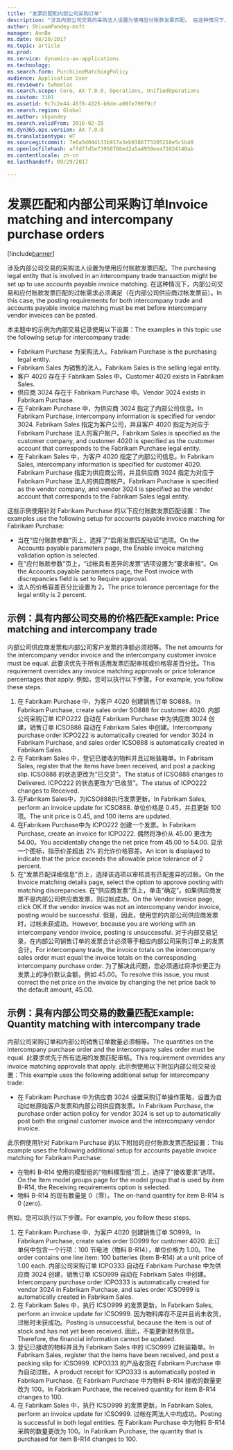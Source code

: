 ```yaml
---
title: "发票匹配和内部公司采购订单"
description: "涉及内部公司交易的采购法人设置为使用应付账款发票匹配。 在这种情况下，内部公司交易和应付账款发票匹配的过帐需求必须满足（在内部公司供应商过帐发票前）。"
author: ShivamPandey-msft
manager: AnnBe
ms.date: 08/20/2017
ms.topic: article
ms.prod: 
ms.service: dynamics-ax-applications
ms.technology: 
ms.search.form: PurchLineMatchingPolicy
audience: Application User
ms.reviewer: twheeloc
ms.search.scope: Core, AX 7.0.0, Operations, UnifiedOperations
ms.custom: 3101
ms.assetid: 9c7c2e44-45f8-4325-b6de-a09fe790f9cf
ms.search.region: Global
ms.author: shpandey
ms.search.validFrom: 2016-02-28
ms.dyn365.ops.version: AX 7.0.0
ms.translationtype: HT
ms.sourcegitcommit: 7e0a5d044133b917a3eb9386773205218e5c1b40
ms.openlocfilehash: affdffd5e73958788ed2a5a4959eea71024140ab
ms.contentlocale: zh-cn
ms.lasthandoff: 09/29/2017

---
```


# <a name="invoice-matching-and-intercompany-purchase-orders"></a><span data-ttu-id="8156b-104">发票匹配和内部公司采购订单</span><span class="sxs-lookup"><span data-stu-id="8156b-104">Invoice matching and intercompany purchase orders</span></span>

[!include[banner](../includes/banner.md)]


<span data-ttu-id="8156b-105">涉及内部公司交易的采购法人设置为使用应付账款发票匹配。</span><span class="sxs-lookup"><span data-stu-id="8156b-105">The purchasing legal entity that is involved in an intercompany trade transaction might be set up to use accounts payable invoice matching.</span></span> <span data-ttu-id="8156b-106">在这种情况下，内部公司交易和应付账款发票匹配的过帐需求必须满足（在内部公司供应商过帐发票前）。</span><span class="sxs-lookup"><span data-stu-id="8156b-106">In this case, the posting requirements for both intercompany trade and accounts payable invoice matching must be met before intercompany vendor invoices can be posted.</span></span>

<span data-ttu-id="8156b-107">本主题中的示例为内部交易记录使用以下设置：</span><span class="sxs-lookup"><span data-stu-id="8156b-107">The examples in this topic use the following setup for intercompany trade:</span></span>
-   <span data-ttu-id="8156b-108">Fabrikam Purchase 为采购法人。</span><span class="sxs-lookup"><span data-stu-id="8156b-108">Fabrikam Purchase is the purchasing legal entity.</span></span>
-   <span data-ttu-id="8156b-109">Fabrikam Sales 为销售的法人。</span><span class="sxs-lookup"><span data-stu-id="8156b-109">Fabrikam Sales is the selling legal entity.</span></span>
-   <span data-ttu-id="8156b-110">客户 4020 存在于 Fabrikam Sales 中。</span><span class="sxs-lookup"><span data-stu-id="8156b-110">Customer 4020 exists in Fabrikam Sales.</span></span>
-   <span data-ttu-id="8156b-111">供应商 3024 存在于 Fabrikam Purchase 中。</span><span class="sxs-lookup"><span data-stu-id="8156b-111">Vendor 3024 exists in Fabrikam Purchase.</span></span>
-   <span data-ttu-id="8156b-112">在 Fabrikam Purchase 中，为供应商 3024 指定了内部公司信息。</span><span class="sxs-lookup"><span data-stu-id="8156b-112">In Fabrikam Purchase, intercompany information is specified for vendor 3024.</span></span> <span data-ttu-id="8156b-113">Fabrikam Sales 指定为客户公司，并且客户 4020 指定为对应于 Fabrikam Purchase 法人的客户帐户。</span><span class="sxs-lookup"><span data-stu-id="8156b-113">Fabrikam Sales is specified as the customer company, and customer 4020 is specified as the customer account that corresponds to the Fabrikam Purchase legal entity.</span></span>
-   <span data-ttu-id="8156b-114">在 Fabrikam Sales 中，为客户 4020 指定了内部公司信息。</span><span class="sxs-lookup"><span data-stu-id="8156b-114">In Fabrikam Sales, intercompany information is specified for customer 4020.</span></span> <span data-ttu-id="8156b-115">Fabrikam Purchase 指定为供应商公司，并且供应商 3024 指定为对应于 Fabrikam Purchase 法人的供应商帐户。</span><span class="sxs-lookup"><span data-stu-id="8156b-115">Fabrikam Purchase is specified as the vendor company, and vendor 3024 is specified as the vendor account that corresponds to the Fabrikam Sales legal entity.</span></span>

<span data-ttu-id="8156b-116">这些示例使用针对 Fabrikam Purchase 的以下应付账款发票匹配设置：</span><span class="sxs-lookup"><span data-stu-id="8156b-116">The examples use the following setup for accounts payable invoice matching for Fabrikam Purchase:</span></span>
-   <span data-ttu-id="8156b-117">当在“应付账款参数”页上，选择了“启用发票匹配验证”选项。</span><span class="sxs-lookup"><span data-stu-id="8156b-117">On the Accounts payable parameters page, the Enable invoice matching validation option is selected.</span></span>
-   <span data-ttu-id="8156b-118">在“应付账款参数”页上，“过帐具有差异的发票”选项设置为“要求审核”。</span><span class="sxs-lookup"><span data-stu-id="8156b-118">On the Accounts payable parameters page, the Post invoice with discrepancies field is set to Require approval.</span></span>
-   <span data-ttu-id="8156b-119">法人的价格容差百分比设置为 2。</span><span class="sxs-lookup"><span data-stu-id="8156b-119">The price tolerance percentage for the legal entity is 2 percent.</span></span>

## <a name="example-price-matching-and-intercompany-trade"></a><span data-ttu-id="8156b-120">示例：具有内部公司交易的价格匹配</span><span class="sxs-lookup"><span data-stu-id="8156b-120">Example: Price matching and intercompany trade</span></span>
<span data-ttu-id="8156b-121">内部公司供应商发票和内部公司客户发票的净额必须相等。</span><span class="sxs-lookup"><span data-stu-id="8156b-121">The net amounts for the intercompany vendor invoice and the intercompany customer invoice must be equal.</span></span> <span data-ttu-id="8156b-122">此要求优先于所有适用发票匹配审核或价格容差百分比。</span><span class="sxs-lookup"><span data-stu-id="8156b-122">This requirement overrides any invoice matching approvals or price tolerance percentages that apply.</span></span> <span data-ttu-id="8156b-123">例如，您可以执行以下步骤。</span><span class="sxs-lookup"><span data-stu-id="8156b-123">For example, you follow these steps.</span></span>
1.  <span data-ttu-id="8156b-124">在 Fabrikam Purchase 中，为客户 4020 创建销售订单 SO888。</span><span class="sxs-lookup"><span data-stu-id="8156b-124">In Fabrikam Purchase, create sales order SO888 for customer 4020.</span></span> <span data-ttu-id="8156b-125">内部公司采购订单 ICPO222 自动在 Fabrikam Purchase 中为供应商 3024 创建，销售订单 ICSO888 自动在 Fabrikam Sales 中创建。</span><span class="sxs-lookup"><span data-stu-id="8156b-125">Intercompany purchase order ICPO222 is automatically created for vendor 3024 in Fabrikam Purchase, and sales order ICSO888 is automatically created in Fabrikam Sales.</span></span>
2.  <span data-ttu-id="8156b-126">在 Fabrikam Sales 中，登记已接收的物料并且过帐装箱单。</span><span class="sxs-lookup"><span data-stu-id="8156b-126">In Fabrikam Sales, register that the items have been received, and post a packing slip.</span></span> <span data-ttu-id="8156b-127">ICSO888 的状态更改为“已交货”。</span><span class="sxs-lookup"><span data-stu-id="8156b-127">The status of ICSO888 changes to Delivered.</span></span> <span data-ttu-id="8156b-128">ICPO222 的状态更改为“已收货”。</span><span class="sxs-lookup"><span data-stu-id="8156b-128">The status of ICPO222 changes to Received.</span></span>
3.  <span data-ttu-id="8156b-129">在Fabrikam Sales中，为ICSO888执行发票更新。</span><span class="sxs-lookup"><span data-stu-id="8156b-129">In Fabrikam Sales, perform an invoice update for ICSO888.</span></span> <span data-ttu-id="8156b-130">单位价格是 0.45，并且更新 100 项。</span><span class="sxs-lookup"><span data-stu-id="8156b-130">The unit price is 0.45, and 100 items are updated.</span></span>
4.  <span data-ttu-id="8156b-131">在Fabrikam Purchase中为 ICPO222 创建一个发票。</span><span class="sxs-lookup"><span data-stu-id="8156b-131">In Fabrikam Purchase, create an invoice for ICPO222.</span></span> <span data-ttu-id="8156b-132">偶然将净价从 45.00 更改为 54.00。</span><span class="sxs-lookup"><span data-stu-id="8156b-132">You accidentally change the net price from 45.00 to 54.00.</span></span> <span data-ttu-id="8156b-133">显示一个图标，指示价差超出 2% 的允许价格容差。</span><span class="sxs-lookup"><span data-stu-id="8156b-133">An icon is displayed to indicate that the price exceeds the allowable price tolerance of 2 percent.</span></span>
5.  <span data-ttu-id="8156b-134">在“发票匹配详细信息”页上，选择该选项以审核具有匹配差异的过帐。</span><span class="sxs-lookup"><span data-stu-id="8156b-134">On the Invoice matching details page, select the option to approve posting with matching discrepancies.</span></span> <span data-ttu-id="8156b-135">在“供应商发票”页上，单击“确定”。如果供应商发票不是内部公司供应商发票，则过帐成功。</span><span class="sxs-lookup"><span data-stu-id="8156b-135">On the Vendor invoice page, click OK.If the vendor invoice was not an intercompany vendor invoice, posting would be successful.</span></span> <span data-ttu-id="8156b-136">但是，因此，使用您的内部公司供应商发票时，过帐未获成功。</span><span class="sxs-lookup"><span data-stu-id="8156b-136">However, because you are working with an intercompany vendor invoice, posting is unsuccessful.</span></span> <span data-ttu-id="8156b-137">对于内部交易记录，在内部公司销售订单的发票合计必须等于相应内部公司采购订单上的发票合计。</span><span class="sxs-lookup"><span data-stu-id="8156b-137">For intercompany trade, the invoice totals on the intercompany sales order must equal the invoice totals on the corresponding intercompany purchase order.</span></span> <span data-ttu-id="8156b-138">为了解决此问题，您必须通过将净价更正为发票上的净价默认金额，例如 45.00。</span><span class="sxs-lookup"><span data-stu-id="8156b-138">To resolve this issue, you must correct the net price on the invoice by changing the net price back to the default amount, 45.00.</span></span>

## <a name="example-quantity-matching-with-intercompany-trade"></a><span data-ttu-id="8156b-139">示例：具有内部公司交易的数量匹配</span><span class="sxs-lookup"><span data-stu-id="8156b-139">Example: Quantity matching with intercompany trade</span></span>
<span data-ttu-id="8156b-140">内部公司采购订单和内部公司销售订单数量必须相等。</span><span class="sxs-lookup"><span data-stu-id="8156b-140">The quantities on the intercompany purchase order and the intercompany sales order must be equal.</span></span> <span data-ttu-id="8156b-141">此要求优先于所有适用的发票匹配审核。</span><span class="sxs-lookup"><span data-stu-id="8156b-141">This requirement overrides any invoice matching approvals that apply.</span></span> <span data-ttu-id="8156b-142">此示例使用以下附加内部公司交易设置：</span><span class="sxs-lookup"><span data-stu-id="8156b-142">This example uses the following additional setup for intercompany trade:</span></span>
-   <span data-ttu-id="8156b-143">在 Fabrikam Purchase 中为供应商 3024 设置采购订单操作策略，设置为自动过帐原始客户发票和内部公司供应商发票。</span><span class="sxs-lookup"><span data-stu-id="8156b-143">In Fabrikam Purchase, the purchase order action policy for vendor 3024 is set up to automatically post both the original customer invoice and the intercompany vendor invoice.</span></span>

<span data-ttu-id="8156b-144">此示例使用针对 Fabrikam Purchase 的以下附加的应付账款发票匹配设置：</span><span class="sxs-lookup"><span data-stu-id="8156b-144">This example uses the following additional setup for accounts payable invoice matching for Fabrikam Purchase:</span></span>
-   <span data-ttu-id="8156b-145">在物料 B-R14 使用的模型组的“物料模型组”页上，选择了“接收要求”选项。</span><span class="sxs-lookup"><span data-stu-id="8156b-145">On the Item model groups page for the model group that is used by item B-R14, the Receiving requirements option is selected.</span></span>
-   <span data-ttu-id="8156b-146">物料 B-R14 的现有数量是 0（零）。</span><span class="sxs-lookup"><span data-stu-id="8156b-146">The on-hand quantity for item B-R14 is 0 (zero).</span></span>

<span data-ttu-id="8156b-147">例如，您可以执行以下步骤。</span><span class="sxs-lookup"><span data-stu-id="8156b-147">For example, you follow these steps.</span></span>
1.  <span data-ttu-id="8156b-148">在 Fabrikam Purchase 中，为客户 4020 创建销售订单 SO999。</span><span class="sxs-lookup"><span data-stu-id="8156b-148">In Fabrikam Purchase, create sales order SO999 for customer 4020.</span></span> <span data-ttu-id="8156b-149">此订单何中包含一个行项：100 节电池（物料 B-R14），单位价格为 1.00。</span><span class="sxs-lookup"><span data-stu-id="8156b-149">The order contains one line item: 100 batteries (item B-R14) at a unit price of 1.00 each.</span></span> <span data-ttu-id="8156b-150">内部公司采购订单 ICPO333 自动在 Fabrikam Purchase 中为供应商 3024 创建，销售订单 ICSO999 自动在 Fabrikam Sales 中创建。</span><span class="sxs-lookup"><span data-stu-id="8156b-150">Intercompany purchase order ICPO333 is automatically created for vendor 3024 in Fabrikam Purchase, and sales order ICSO999 is automatically created in Fabrikam Sales.</span></span>
2.  <span data-ttu-id="8156b-151">在 Fabrikam Sales 中，执行 ICSO999 的发票更新。</span><span class="sxs-lookup"><span data-stu-id="8156b-151">In Fabrikam Sales, perform an invoice update for ICSO999.</span></span> <span data-ttu-id="8156b-152">因为物料库存不足并且尚未收货，过帐时未获成功。</span><span class="sxs-lookup"><span data-stu-id="8156b-152">Posting is unsuccessful, because the item is out of stock and has not yet been received.</span></span> <span data-ttu-id="8156b-153">因此，不能更新财务信息。</span><span class="sxs-lookup"><span data-stu-id="8156b-153">Therefore, the financial information cannot be updated.</span></span>
3.  <span data-ttu-id="8156b-154">登记已接收的物料并且为 Fabrikam Sales 中的 ICSO999 过帐装箱单。</span><span class="sxs-lookup"><span data-stu-id="8156b-154">In Fabrikam Sales, register that the items have been received, and post a packing slip for ICSO999.</span></span> <span data-ttu-id="8156b-155">ICPO333 的产品收货在 Fabrikam Purchase 中为自动过帐。</span><span class="sxs-lookup"><span data-stu-id="8156b-155">A product receipt for ICPO333 is automatically posted in Fabrikam Purchase.</span></span> <span data-ttu-id="8156b-156">在 Fabrikam Purchase 中为物料 B-R14 接收的数量更改为 100。</span><span class="sxs-lookup"><span data-stu-id="8156b-156">In Fabrikam Purchase, the received quantity for item B-R14 changes to 100.</span></span>
4.  <span data-ttu-id="8156b-157">在 Fabrikam Sales 中，执行 ICSO999 的发票更新。</span><span class="sxs-lookup"><span data-stu-id="8156b-157">In Fabrikam Sales, perform an invoice update for ICSO999.</span></span> <span data-ttu-id="8156b-158">过帐在两法人中均成功。</span><span class="sxs-lookup"><span data-stu-id="8156b-158">Posting is successful in both legal entities.</span></span> <span data-ttu-id="8156b-159">在 Fabrikam Purchase 中为物料 B-R14 采购的数量更改为 100。</span><span class="sxs-lookup"><span data-stu-id="8156b-159">In Fabrikam Purchase, the quantity that is purchased for item B-R14 changes to 100.</span></span>






